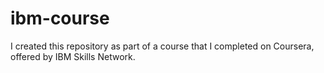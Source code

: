 # ibm-course
I created this repository as part of a course that I completed on Coursera, offered by IBM Skills Network. 
